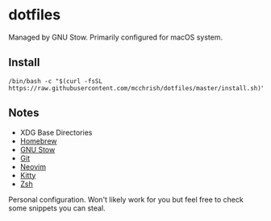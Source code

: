 # dotfiles

Managed by GNU Stow. Primarily configured for macOS system.

## Install

```shell
/bin/bash -c "$(curl -fsSL https://raw.githubusercontent.com/mcchrish/dotfiles/master/install.sh)"
```

## Notes

- XDG Base Directories
- [Homebrew](Brewfile)
- [GNU Stow](install.sh)
- [Git](git/Library/Preferences/git)
- [Neovim](vim/Library/Preferences/nvim)
- [Kitty](kitty/.config/kitty)
- [Zsh](zsh)

Personal configuration. Won't likely work for you but feel free to check some
snippets you can steal.
